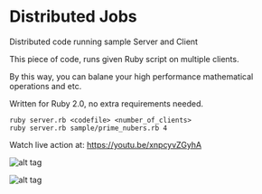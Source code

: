 # Distributed Jobs
Distributed code running sample Server and Client

This piece of code, runs given Ruby script on multiple clients.

By this way, you can balane your high performance mathematical operations
and etc.

Written for Ruby 2.0, no extra requirements needed.

    ruby server.rb <codefile> <number_of_clients>
    ruby server.rb sample/prime_nubers.rb 4


Watch live action at: https://youtu.be/xnpcyvZGyhA

![alt tag](https://raw.github.com/sinanislekdemir/distributed_jobs/master/sc2.png)


![alt tag](https://raw.github.com/sinanislekdemir/distributed_jobs/master/sc.png)

